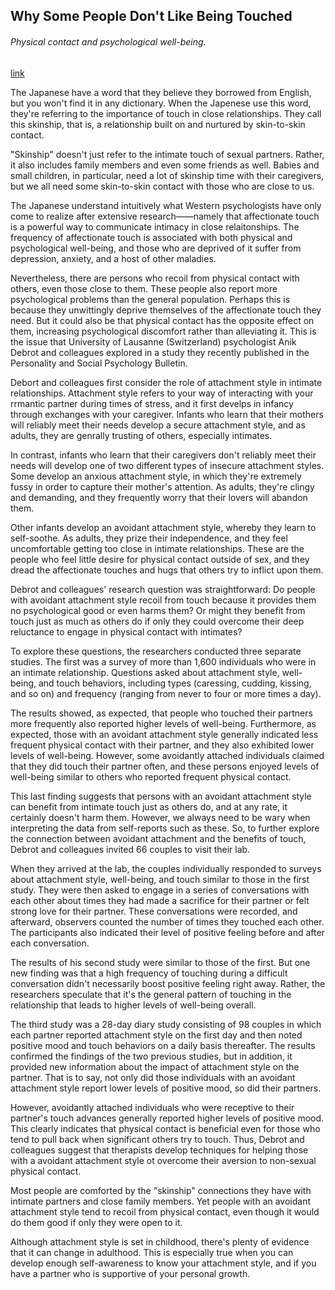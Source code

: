 ## Why Some People Don't Like Being Touched

###### Physical contact and psychological well-being.

[link](https://www.psychologytoday.com/intl/blog/talking-apes/202101/why-some-people-dont-being-touched)

The Japanese have a word that they believe they borrowed from English, but you won't find it in any dictionary. When the Japenese use this word, they're referring to the importance of touch in close relationships. They call this skinship, that is, a relationship built on and nurtured by skin-to-skin contact.

"Skinship" doesn't just refer to the intimate touch of sexual partners. Rather, it also includes family members and even some friends as well. Babies and small children, in particular, need a lot of skinship time with their caregivers, but we all need some skin-to-skin contact with those who are close to us.

The Japanese understand intuitively what Western psychologists have only come to realize after extensive research——namely that affectionate touch is a powerful way to communicate intimacy in close relaitonships. The frequency of affectionate touch is associated with both physical and psychological well-being, and those who are deprived of it suffer from depression, anxiety, and a host of other maladies.

Nevertheless, there are persons who recoil from physical contact with others, even those close to them. These people also report more psychological problems than the general population. Perhaps this is because they unwittingly deprive themselves of the affectionate touch they need. But it could also be that physical contact has the opposite effect on them, increasing psychological discomfort rather than alleviating it. This is the issue that University of Lausanne (Switzerland) psychologist Anik Debrot and colleagues explored in a study they recently published in the Personality and Social Psychology Bulletin.

Debort and colleagues first consider the role of attachment style in intimate relationships. Attachment style refers to your way of interacting with your rrmantic partner during times of stress, and it first develps in infancy through exchanges with your caregiver. Infants who learn that their mothers will reliably meet their needs develop a secure attachment style, and as adults, they are genrally trusting of others, especially intimates.

In contrast, infants who learn that their caregivers don't reliably meet their needs will develop one of two different types of insecure attachment styles. Some develop an anxious attachment style, in which they're extremely fussy in order to capture their mother's attention. As adults, they're clingy and demanding, and they frequently worry that their lovers will abandon them.

Other infants develop an avoidant attachment style, whereby they learn to self-soothe. As adults, they prize their independence, and they feel uncomfortable getting too close in intimate relationships. These are the people who feel little desire for physical contact outside of sex, and they dread the affectionate touches and hugs that others try to inflict upon them.

Debrot and colleagues' research question was straightforward: Do people with avoidant attachment style recoil from touch because it provides them no psychological good or even harms them? Or might they benefit from touch just as much as others do if only they could overcome their deep reluctance to engage in physical contact with intimates?

To explore these questions, the researchers conducted three separate studies. The first was a survey of more than 1,600 individuals who were in an intimate relationship. Questions asked about attachment style, well-being, and touch behaviors, including types (caressing, cudding, kissing, and so on) and frequency (ranging from never to four or more times a day).

The results showed, as expected, that people who touched their partners more frequently also reported higher levels of well-being. Furthermore, as expected, those with an avoidant attachment style generally indicated less frequent physical contact with their partner, and they also exhibited lower levels of well-being. However, some avoidantly attached individuals claimed that they did touch their partner often, and these persons enjoyed levels of well-being similar to others who reported frequent physical contact.

This last finding suggests that persons with an avoidant attachment style can benefit from intimate touch just as others do, and at any rate, it certainly doesn't harm them. However, we always need to be wary when interpreting the data from self-reports such as these. So, to further explore the connection between avoidant attachment and the benefits of touch, Debrot and colleagues invited 66 couples to visit their lab.

When they arrived at the lab, the couples individually responded to surveys about attachment style, well-being, and touch similar to those in the first study. They were then asked to engage in a series of conversations with each other about times they had made a sacrifice for their partner or felt strong love for their partner. These conversations were recorded, and afterward, observers counted the number of times they touched each other. The participants also indicated their level of positive feeling before and after each conversation.

The results of his second study were similar to those of the first. But one new finding was that a high frequency of touching during a difficult conversation didn't necessarily boost positive feeling right away. Rather, the researchers speculate that it's the general pattern of touching in the relationship that leads to higher levels of well-being overall.

The third study was a 28-day diary study consisting of 98 couples in which each partner reported attachment style on the first day and then noted positive mood and touch behaviors on a daily basis thereafter. The results confirmed the findings of the two previous studies, but in addition, it provided new information about the impact of attachment style on the partner. That is to say, not only did those individuals with an avoidant attachment style report lower levels of positive mood, so did their partners.

However, avoidantly attached individuals who were receptive to their partner's touch advances generally reported higher levels of positive mood. This clearly indicates that physical contact is beneficial even for those who tend to pull back when significant others try to touch. Thus, Debrot and colleagues suggest that therapists develop techniques for helping those with a avoidant attachment style ot overcome their aversion to non-sexual physical contact.

Most people are comforted by the "skinship" connections they have with intimate partners and close family members. Yet people with an avoidant attachment style tend to recoil from physical contact, even though it would do them good if only they were open to it.

Although attachment style is set in childhood, there's plenty of evidence that it can change in adulthood. This is especially true when you can develop enough self-awareness to know your attachment style, and if you have a partner who is supportive of your personal growth.
